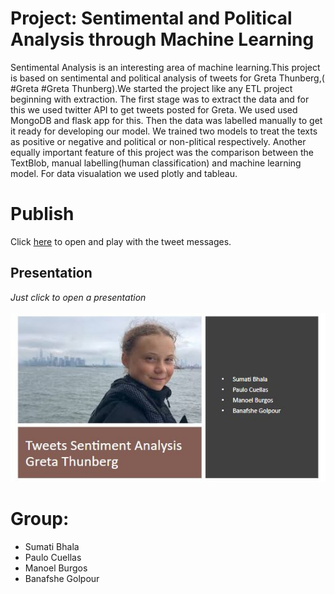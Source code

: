 # Project: Sentimental and Political Analysis through Machine Learning

Sentimental Analysis is an interesting area of machine learning.This project is based on sentimental and political analysis of tweets for Greta Thunberg,( #Greta #Greta Thunberg).We started the project like any ETL project beginning with extraction. The first stage was to extract the data and for this we used twitter API to get tweets posted for Greta. We used used MongoDB and flask app for this. Then the data was labelled manually to get it ready for developing our model. We trained two models to treat the texts as positive or negative and political or non-plitical respectively.
Another equally important feature of this project was the comparison between the TextBlob, manual labelling(human classification) and machine learning model. For data visualation we used plotly and tableau. 


# Publish
Click [here](https://ml-tweet-sentiment-analysis.herokuapp.com/) to open and play with the tweet messages.

## Presentation
*Just click to open a presentation*<br><br>
[![presentation](/images/presentation.JPG)](https://drive.google.com/file/d/1Pi7N4hndmd4UJjdtRs2CvwIl6zqMwEtq/view?usp=sharing)

# Group:
- Sumati Bhala
- Paulo Cuellas
- Manoel Burgos
- Banafshe Golpour

 
